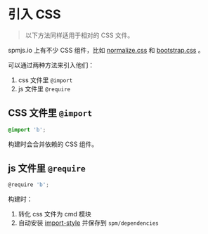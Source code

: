 # 引入 CSS

> 以下方法同样适用于相对的 CSS 文件。

spmjs.io 上有不少 CSS 组件，比如 [normalize.css](http://spmjs.io/package/normalize.css) 和 [bootstrap.css](http://spmjs.io/package/bootstrap.css) 。

可以通过两种方法来引入他们：

1. css 文件里 `@import`
1. js 文件里 `@require`

## CSS 文件里 `@import`

```css
@import 'b';
```

构建时会合并依赖的 CSS 组件。

## js 文件里 `@require`

```javascript
@require 'b';
```

构建时：

1. 转化 css 文件为 cmd 模块
1. 自动安装 [import-style](http://spmjs.io/package/import-style) 并保存到 `spm/dependencies`



